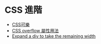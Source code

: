 # CSS 進階

* [CSS可樂](http://csscoke.com/)
* [CSS overflow 屬性用法](http://www.wibibi.com/info.php?tid=157)
* [Expand a div to take the remaining width](http://stackoverflow.com/questions/1260122/expand-a-div-to-take-the-remaining-width)
